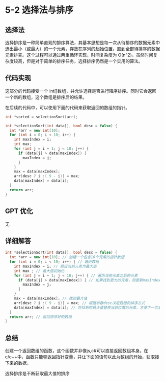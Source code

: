 # 5-2 选择法与排序

## 选择法

选择排序是一种简单直观的排序算法，其基本思想是每一次从待排序的数据元素中选出最小（或最大）的一个元素，存放在序列的起始位置，直到全部待排序的数据元素排完。这个过程可以通过两重循环实现，时间复杂度为 O(n^2)。虽然时间复杂度较高，但是对于简单的排序任务，选择排序仍然是一个实用的算法。

## 代码实现

这部分的代码接受一个 int[]数组，并允许选择是否进行降序排序。同时它会返回一个新的数组，这个数组是排序后的结果。

在后续的代码中，可以使用下面的代码来获取返回的数组的指针。

```cpp
int *sorted = selectionSort(arr);
```

```cpp
int *selectionSort(int data[], bool desc = false) {
  int *arr = new int[10];
  for (int i = 0; i < 10; i++) {
    int maxIndex = i;
    int max;
    for (int j = i + 1; j < 10; j++) {
      if (data[j] > data[maxIndex]) {
        maxIndex = j;
      }
    }
    max = data[maxIndex];
    arr[desc ? i :( 9 - i)] = max;
    data[maxIndex] = data[i];
  }
  return arr;
}
```

## GPT 优化

无

## 详细解答

```cpp
int *selectionSort(int data[], bool desc = false) {
  int *arr = new int[10]; // 创建一个包含10个元素的指针数组
  for (int i = 0; i < 10; i++) { // 遍历数组
    int maxIndex = i; // 假设当前元素为最大值
    int max ; // 最大值初始化
    for (int j = i + 1; j < 10; j++) { // 遍历当前元素之后的元素
      if (data[j] > data[maxIndex]) { // 如果找到更大的元素，则更新maxIndex
        maxIndex = j;
      }
    }
    max = data[maxIndex]; // 找到最大值
    arr[desc ? i :( 9 - i)] = max; // 根据参数desc决定数组的排序方式
    data[maxIndex] = data[i]; // 将找到的最大值替换当前位置的元素，方便下一次查找
  }
  return arr; // 返回排序好的数组
}

```

## 总结

创建一个返回数组的函数，这个函数并非像js,c#可以直接返回数组本身。在c/c++中，函数只能够返回指针变量，并让下面的语句以此为数组的开始，获取接下来的数据。

选择排序是不断获取最大值的排序